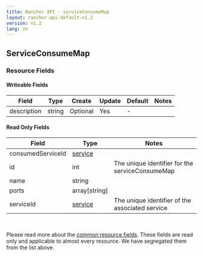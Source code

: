 ```yaml
---
title: Rancher API - serviceConsumeMap
layout: rancher-api-default-v1.2
version: v1.2
lang: zh
---
```


## ServiceConsumeMap



### Resource Fields

#### Writeable Fields

Field | Type | Create | Update | Default | Notes
---|---|---|---|---|---
description | string | Optional | Yes | - | 


#### Read Only Fields

Field | Type   | Notes
---|---|---
consumedServiceId | [service]({{site.baseurl}}/rancher/{{page.version}}/{{page.lang}}/api/api-resources/service/)  | 
id | int  | The unique identifier for the serviceConsumeMap
name | string  | 
ports | array[string]  | 
serviceId | [service]({{site.baseurl}}/rancher/{{page.version}}/{{page.lang}}/api/api-resources/service/)  | The unique identifier of the associated service


<br>

Please read more about the [common resource fields]({{site.baseurl}}/rancher/{{page.version}}/{{page.lang}}/api/common/). These fields are read only and applicable to almost every resource. We have segregated them from the list above.





